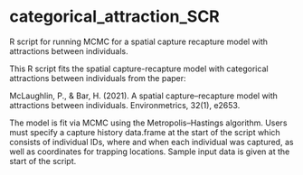 # categorical_attraction_SCR
R script for running MCMC for a spatial capture recapture model with attractions between individuals.

This R script fits the spatial capture-recapture model with categorical attractions between individuals from the paper:

McLaughlin, P., & Bar, H. (2021). A spatial capture–recapture model with attractions between individuals. Environmetrics, 32(1), e2653.

The model is fit via MCMC using the Metropolis–Hastings algorithm. Users must specify a capture history data.frame at the start of the script which consists of individual IDs, where and when each individual was captured, as well as coordinates for trapping locations. Sample input data is given at the start of the script.
